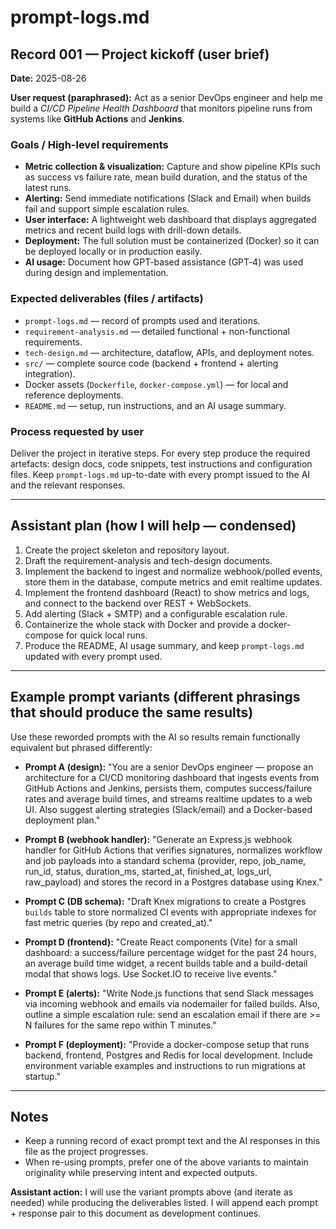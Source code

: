 # prompt-logs.md

## Record 001 — Project kickoff (user brief)

**Date:** 2025-08-26

**User request (paraphrased):**
Act as a senior DevOps engineer and help me build a *CI/CD Pipeline Health Dashboard* that monitors pipeline runs from systems like **GitHub Actions** and **Jenkins**.

### Goals / High-level requirements

* **Metric collection & visualization:** Capture and show pipeline KPIs such as success vs failure rate, mean build duration, and the status of the latest runs.
* **Alerting:** Send immediate notifications (Slack and Email) when builds fail and support simple escalation rules.
* **User interface:** A lightweight web dashboard that displays aggregated metrics and recent build logs with drill-down details.
* **Deployment:** The full solution must be containerized (Docker) so it can be deployed locally or in production easily.
* **AI usage:** Document how GPT-based assistance (GPT‑4) was used during design and implementation.

### Expected deliverables (files / artifacts)

* `prompt-logs.md` — record of prompts used and iterations.
* `requirement-analysis.md` — detailed functional + non-functional requirements.
* `tech-design.md` — architecture, dataflow, APIs, and deployment notes.
* `src/` — complete source code (backend + frontend + alerting integration).
* Docker assets (`Dockerfile`, `docker-compose.yml`) — for local and reference deployments.
* `README.md` — setup, run instructions, and an AI usage summary.

### Process requested by user

Deliver the project in iterative steps. For every step produce the required artefacts: design docs, code snippets, test instructions and configuration files. Keep `prompt-logs.md` up-to-date with every prompt issued to the AI and the relevant responses.

---

## Assistant plan (how I will help — condensed)

1. Create the project skeleton and repository layout.
2. Draft the requirement-analysis and tech-design documents.
3. Implement the backend to ingest and normalize webhook/polled events, store them in the database, compute metrics and emit realtime updates.
4. Implement the frontend dashboard (React) to show metrics and logs, and connect to the backend over REST + WebSockets.
5. Add alerting (Slack + SMTP) and a configurable escalation rule.
6. Containerize the whole stack with Docker and provide a docker-compose for quick local runs.
7. Produce the README, AI usage summary, and keep `prompt-logs.md` updated with every prompt used.

---

## Example prompt variants (different phrasings that should produce the same results)

Use these reworded prompts with the AI so results remain functionally equivalent but phrased differently:

* **Prompt A (design):** "You are a senior DevOps engineer — propose an architecture for a CI/CD monitoring dashboard that ingests events from GitHub Actions and Jenkins, persists them, computes success/failure rates and average build times, and streams realtime updates to a web UI. Also suggest alerting strategies (Slack/email) and a Docker-based deployment plan."

* **Prompt B (webhook handler):** "Generate an Express.js webhook handler for GitHub Actions that verifies signatures, normalizes workflow and job payloads into a standard schema (provider, repo, job_name, run_id, status, duration_ms, started_at, finished_at, logs_url, raw_payload) and stores the record in a Postgres database using Knex."

* **Prompt C (DB schema):** "Draft Knex migrations to create a Postgres `builds` table to store normalized CI events with appropriate indexes for fast metric queries (by repo and created_at)."

* **Prompt D (frontend):** "Create React components (Vite) for a small dashboard: a success/failure percentage widget for the past 24 hours, an average build time widget, a recent builds table and a build-detail modal that shows logs. Use Socket.IO to receive live events."

* **Prompt E (alerts):** "Write Node.js functions that send Slack messages via incoming webhook and emails via nodemailer for failed builds. Also, outline a simple escalation rule: send an escalation email if there are >= N failures for the same repo within T minutes."

* **Prompt F (deployment):** "Provide a docker-compose setup that runs backend, frontend, Postgres and Redis for local development. Include environment variable examples and instructions to run migrations at startup."

---

## Notes

* Keep a running record of exact prompt text and the AI responses in this file as the project progresses.
* When re-using prompts, prefer one of the above variants to maintain originality while preserving intent and expected outputs.

**Assistant action:** I will use the variant prompts above (and iterate as needed) while producing the deliverables listed. I will append each prompt + response pair to this document as development continues.

